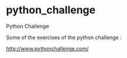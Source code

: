 python_challenge
================

Python Challenge

Some of the exercises of the python challenge : 

http://www.pythonchallenge.com/
